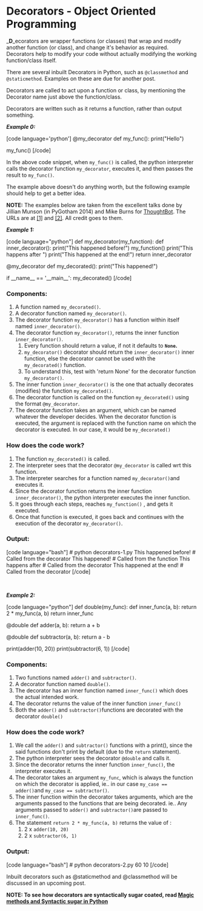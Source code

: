 # Decorators - Object Oriented Programming

<!--more-->
_**D**_ecorators are wrapper functions (or classes) that wrap and modify another function (or class), and change it's behavior as required. Decorators help to modify your code without actually modifying the working function/class itself.

There are several inbuilt Decorators in Python, such as `@classmethod` and `@staticmethod`. Examples on these are due for another post.

Decorators are called to act upon a function or class, by mentioning the Decorator name just above the function/class.

Decorators are written such as it returns a function, rather than output something.

_**Example 0:**_

\[code language='python'\] @my\_decorator def my\_func(): print("Hello")

my\_func() \[/code\]

In the above code snippet, when `my_func()` is called, the python interpreter calls the decorator function `my_decorator`, executes it, and then passes the result to `my_func()`.

The example above doesn't do anything worth, but the following example should help to get a better idea.

**NOTE:** The examples below are taken from the excellent talks done by Jillian Munson (in PyGotham 2014) and Mike Burns for [ThoughtBot](https://www.youtube.com/channel/UCUR1pFG_3XoZn3JNKjulqZg). The URLs are at [\[1\]](https://www.youtube.com/watch?v=yW0cK3IxlHc) and [\[2\]](https://www.youtube.com/watch?v=Slf1b3yUocc). All credit goes to them.

_**Example 1:**_

\[code language="python"\] def my\_decorator(my\_function): def inner\_decorator(): print("This happened before!") my\_function() print("This happens after ") print("This happened at the end!") return inner\_decorator

@my\_decorator def my\_decorated(): print("This happened!")

if \_\_name\_\_ == '\_\_main\_\_': my\_decorated() \[/code\]

### **Components:**

1. A function named `my_decorated()`.
2. A decorator function named `my_decorator()`.
3. The decorator function `my_decorator()` has a function within itself named `inner_decorator()`.
4. The decorator function `my_decorator()`, returns the inner function `inner_decorator()`.
    1. Every function should return a value, if not it defaults to **`None`.**
    2. `my_decorator()` decorator should return the `inner_decorator()` inner function, else the decorator cannot be used with the `my_decorated()` function.
    3. To understand this, test with 'return None' for the decorator function `my_decorator()`.
5. The inner function `inner_decorator()` is the one that actually decorates (modifies) the function `my_decorated()`.
6. The decorator function is called on the function `my_decorated()` using the format `@my_decorator`.
7. The decorator function takes an argument, which can be named whatever the developer decides. When the decorator function is executed, the argument is replaced with the function name on which the decorator is executed. In our case, it would be `my_decorated()`

### **How does the code work?**

1. The function `my_decorated()` is called.
2. The interpreter sees that the decorator `@my_decorator` is called wrt this function.
3. The interpreter searches for a function named `my_decorator()`and executes it.
4. Since the decorator function returns the inner function `inner_decorator()`, the python interpreter executes the inner function.
5. It goes through each steps, reaches `my_function()` , and gets it executed.
6. Once that function is executed, it goes back and continues with the execution of the decorator `my_decorator()`.

### **Output:**

\[code language="bash"\] # python decorators-1.py This happened before! # Called from the decorator This happened! # Called from the function This happens after # Called from the decorator This happened at the end! # Called from the decorator \[/code\]

 

_**Example 2:**_

\[code language="python"\] def double(my\_func): def inner\_func(a, b): return 2 \* my\_func(a, b) return inner\_func

@double def adder(a, b): return a + b

@double def subtractor(a, b): return a - b

print(adder(10, 20)) print(subtractor(6, 1)) \[/code\]

### **Components:**

1. Two functions named `adder()` and `subtractor()`.
2. A decorator function named `double()`.
3. The decorator has an inner function named `inner_func()` which does the actual intended work.
4. The decorator returns the value of the inner function `inner_func()`
5. Both the `adder()` and `subtractor()`functions are decorated with the decorator `double()`

### **How does the code work?**

1. We call the `adder()` and `subtractor()` functions with a print(), since the said functions don't print by default (due to the `return` statement).
2. The python interpreter sees the decorator `@double` and calls it.
3. Since the decorator returns the inner function `inner_func()`, the interpreter executes it.
4. The decorator takes an argument `my_func`, which is always the function on which the decorator is applied, ie.. in our case `my_case == adder()`and `my_case == subtractor()`.
5. The inner function within the decorator takes arguments, which are the arguments passed to the functions that are being decorated. ie.. Any arguments passed to `adder()` and `subtractor()`are passed to `inner_func()`.
6. The statement `return 2 * my_func(a, b)` returns the value of :
    1. 2 x `adder(10, 20)`
    2. 2 x `subtractor(6, 1)`

### **Output:**

\[code language="bash"\] # python decorators-2.py 60 10 \[/code\]

Inbuilt decorators such as @staticmethod and @classmethod will be discussed in an upcoming post.

**NOTE: To see how decorators are syntactically sugar coated, read [Magic methods and Syntactic sugar in Python](https://arvimal.wordpress.com/2016/06/02/magic-methods-in-python/)**

